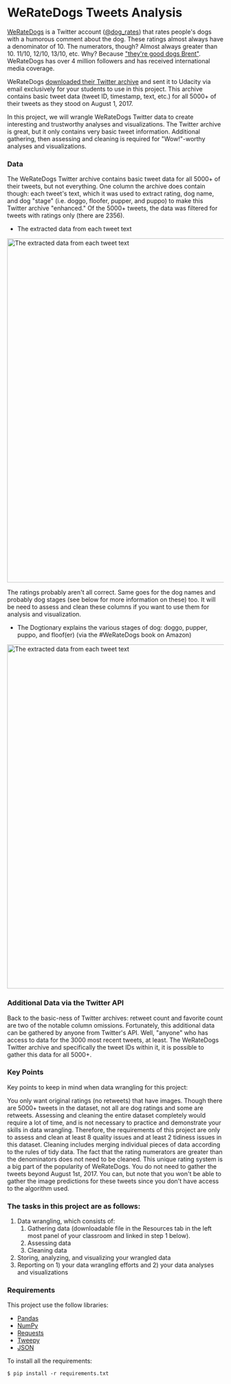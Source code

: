 # WeRateDogs Tweets Analysis

[WeRateDogs](https://en.wikipedia.org/wiki/WeRateDogs) 
is a Twitter account ([@dog_rates](https://twitter.com/dog_rates))
that rates people's dogs with 
a humorous comment about the dog. These ratings almost always 
have a denominator of 10. The numerators, though? Almost always 
greater than 10. 11/10, 12/10, 13/10, etc. Why? Because 
["they're good dogs Brent"](https://knowyourmeme.com/memes/theyre-good-dogs-brent).
WeRateDogs has over 4 million followers and has received international media coverage.

WeRateDogs [downloaded their Twitter archive](https://help.twitter.com/pt/managing-your-account/how-to-download-your-twitter-archive) 
and sent it to 
Udacity via email exclusively for your students to use in this project. 
This archive contains basic tweet data 
(tweet ID, timestamp, text, etc.) for all 5000+ of their tweets 
as they stood on August 1, 2017.

In this project, we will wrangle WeRateDogs Twitter data to create interesting 
and trustworthy analyses and visualizations. The Twitter archive 
is great, but it only contains very basic tweet information. 
Additional gathering, then assessing and cleaning is required 
for "Wow!"-worthy analyses and visualizations.

### Data

The WeRateDogs Twitter archive contains basic tweet data for all 
5000+ of their tweets, but not everything. One column the 
archive does contain though: each tweet's text, which it was used
to extract rating, dog name, and dog "stage" (i.e. doggo, 
floofer, pupper, and puppo) to make this Twitter archive 
"enhanced." Of the 5000+ tweets, 
the data was filtered for tweets with ratings only (there are 2356).

- The extracted data from each tweet text
<img src="https://d17h27t6h515a5.cloudfront.net/topher/2017/October/59dd4791_screenshot-2017-10-10-18.19.36/screenshot-2017-10-10-18.19.36.png" alt="The extracted data from each tweet text" style="width:800px;"/>


The ratings probably aren't all correct. 
Same goes for the dog names and probably dog stages 
(see below for more information on these) too. 
It will be need to assess and clean these columns if you want to use them 
for analysis and visualization.

- The Dogtionary explains the various stages of dog: doggo, pupper, puppo, and floof(er) (via the #WeRateDogs book on Amazon)
<img src="https://d17h27t6h515a5.cloudfront.net/topher/2017/October/59e04ceb_dogtionary-combined/dogtionary-combined.png" alt="The extracted data from each tweet text" style="width:800px;"/>


### Additional Data via the Twitter API

Back to the basic-ness of Twitter archives: retweet count and favorite count are two 
of the notable column omissions. Fortunately, this additional data can be gathered by 
anyone from Twitter's API. Well, "anyone" who has access to data for the 3000 most recent 
tweets, at least. The WeRateDogs Twitter archive and specifically 
the tweet IDs within it, it is possible to gather this data for all 5000+. 

### Key Points
Key points to keep in mind when data wrangling for this project:

You only want original ratings (no retweets) that have images. Though there are 5000+ 
tweets in the dataset, not all are dog ratings and some are retweets.
Assessing and cleaning the entire dataset completely would require a lot of time, 
and is not necessary to practice and demonstrate your skills in data wrangling. 
Therefore, the requirements of this project are only to assess and clean at least 8 
quality issues and at least 2 tidiness issues in this dataset.
Cleaning includes merging individual pieces of data according to the rules of tidy data.
The fact that the rating numerators are greater than the denominators does not need to be 
cleaned. This unique rating system is a big part of the popularity of WeRateDogs.
You do not need to gather the tweets beyond August 1st, 2017. You can, but note that you 
won't be able to gather the image predictions for these tweets since you don't have access 
to the algorithm used.

### The tasks in this project are as follows:

1. Data wrangling, which consists of:
	1. Gathering data (downloadable file in the Resources tab in the left most panel of your classroom and linked in step 1 below).
	2. Assessing data
	3. Cleaning data
2. Storing, analyzing, and visualizing your wrangled data
3. Reporting on 1) your data wrangling efforts and 2) your data analyses and visualizations

### Requirements

This project use the follow libraries:
- [Pandas](https://pandas.pydata.org/)
- [NumPy](https://www.numpy.org/)
- [Requests](https://2.python-requests.org/en/master/)
- [Tweepy](https://www.tweepy.org/)
- [JSON](https://docs.python.org/3/library/json.html)

To install all the requirements:

```console
$ pip install -r requirements.txt
```

